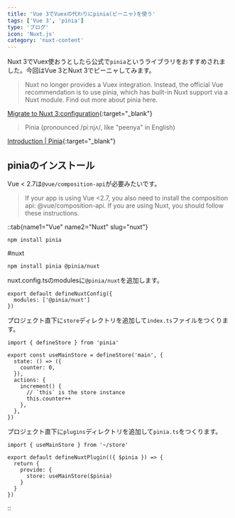 ```yaml
---
title: 'Vue 3でVuexの代わりにpinia(ピーニャ)を使う'
tags: ['Vue 3', 'pinia']
type: 'ブログ'
icon: 'Nuxt.js'
category: 'nuxt-content'
---
```


Nuxt 3でVuex使おうとしたら公式で`pinia`というライブラリをおすすめされました。今回はVue 3とNuxt 3でピーニャしてみます。

>Nuxt no longer provides a Vuex integration. Instead, the official Vue recommendation is to use pinia, which has built-in Nuxt support via a Nuxt module. Find out more about pinia here.

[Migrate to Nuxt 3:configuration](https://nuxt.com/docs/migration/configuration#vuex){:target="_blank"}

>Pinia (pronounced /piːnjʌ/, like "peenya" in English)

[Introduction | Pinia](https://pinia.vuejs.org/introduction.html){:target="_blank"}

## piniaのインストール

Vue < 2.7は`@vue/composition-api`が必要みたいです。

>If your app is using Vue <2.7, you also need to install the composition api: @vue/composition-api. If you are using Nuxt, you should follow these instructions.

::tab{name1="Vue" name2="Nuxt" slug="nuxt"}
```
npm install pinia
```

#nuxt
```
npm install pinia @pinia/nuxt
```

nuxt.config.tsのmodulesに`@pinia/nuxt`を追加します。

```
export default defineNuxtConfig({
  modules: ['@pinia/nuxt']
})
```

プロジェクト直下に`store`ディレクトリを追加して`index.ts`ファイルをつくります。

```
import { defineStore } from 'pinia'

export const useMainStore = defineStore('main', {
  state: () => ({
    counter: 0,
  }),
  actions: {
    increment() {
      // `this` is the store instance
      this.counter++
    },
  },
})
```

プロジェクト直下に`plugins`ディレクトリを追加して`pinia.ts`をつくります。

```
import { useMainStore } from '~/store'

export default defineNuxtPlugin(({ $pinia }) => {
  return {
    provide: {
      store: useMainStore($pinia)
    }
  }
})
```

::
